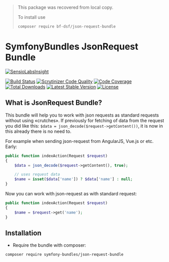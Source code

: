 > This package was recovered from local copy.
>
> To install use
> ```
> composer require bf-dsf/json-request-bundle
> ```

SymfonyBundles JsonRequest Bundle
=================================

[![SensioLabsInsight][sensiolabs-insight-image]][sensiolabs-insight-link]

[![Build Status][testing-image]][testing-link]
[![Scrutinizer Code Quality][scrutinizer-code-quality-image]][scrutinizer-code-quality-link]
[![Code Coverage][code-coverage-image]][code-coverage-link]
[![Total Downloads][downloads-image]][package-link]
[![Latest Stable Version][stable-image]][package-link]
[![License][license-image]][license-link]

What is JsonRequest Bundle?
---------------------------
This bundle will help you to work with json requests as standard requests without using «crutches».
If previously for fetching of data from the request you did like this:
`$data = json_decode($request->getContent())`,
it is now in this already there is no need to.

For example when sending json-request from AngularJS, Vue.js or etc.
Early:
``` php
public function indexAction(Request $request)
{
    $data = json_decode($request->getContent(), true);

    // uses request data
    $name = isset($data['name']) ? $data['name'] : null;
}
```

Now you can work with json-request as with standard request:
``` php
public function indexAction(Request $request)
{
    $name = $request->get('name');
}
```

Installation
------------
* Require the bundle with composer:

``` bash
composer require symfony-bundles/json-request-bundle
```

[package-link]: https://packagist.org/packages/symfony-bundles/json-request-bundle
[license-link]: https://github.com/symfony-bundles/json-request-bundle/blob/master/LICENSE
[license-image]: https://poser.pugx.org/symfony-bundles/json-request-bundle/license
[testing-link]: https://travis-ci.org/symfony-bundles/json-request-bundle
[testing-image]: https://travis-ci.org/symfony-bundles/json-request-bundle.svg?branch=master
[stable-image]: https://poser.pugx.org/symfony-bundles/json-request-bundle/v/stable
[downloads-image]: https://poser.pugx.org/symfony-bundles/json-request-bundle/downloads
[sensiolabs-insight-link]: https://insight.sensiolabs.com/projects/dea68633-2368-4e12-a516-89157d2c6b07
[sensiolabs-insight-image]: https://insight.sensiolabs.com/projects/dea68633-2368-4e12-a516-89157d2c6b07/big.png
[code-coverage-link]: https://scrutinizer-ci.com/g/symfony-bundles/json-request-bundle/?branch=master
[code-coverage-image]: https://scrutinizer-ci.com/g/symfony-bundles/json-request-bundle/badges/coverage.png?b=master
[scrutinizer-code-quality-link]: https://scrutinizer-ci.com/g/symfony-bundles/json-request-bundle/?branch=master
[scrutinizer-code-quality-image]: https://scrutinizer-ci.com/g/symfony-bundles/json-request-bundle/badges/quality-score.png?b=master
